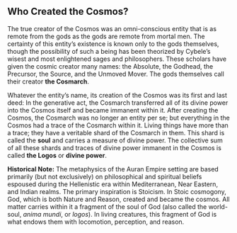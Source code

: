 ## Who Created the Cosmos?

The true creator of the Cosmos was an omni-conscious entity that is as remote from the gods as the gods are remote from mortal men. The certainty of this entity’s existence is known only to the gods themselves, though the possibility of such a being has been theorized by Cybele’s wisest and most enlightened sages and philosophers. These scholars have given the cosmic creator many names: the Absolute, the Godhead, the Precursor, the Source, and the Unmoved Mover. The gods themselves call their creator **the Cosmarch**.

Whatever the entity’s name, its creation of the Cosmos was its first and last deed: In the generative act, the Cosmarch transferred all of its divine power into the Cosmos itself and became immanent within it. After creating the Cosmos, the Cosmarch was no longer an entity per se; but everything in the Cosmos had a trace of the Cosmarch within it. Living things have more than a trace; they have a veritable shard of the Cosmarch in them. This shard is called the **soul** and carries a measure of divine power. The collective sum of all these shards and traces of divine power immanent in the Cosmos is called **the Logos** or **divine power**.

**Historical Note:** The metaphysics of the Auran Empire setting are based primarily (but not exclusively) on philosophical and spiritual beliefs espoused during the Hellenistic era within Mediterranean, Near Eastern, and Indian realms. The primary inspiration is Stoicism. In Stoic cosmogony, God, which is both Nature and Reason, created and became the cosmos. All matter carries within it a fragment of the soul of God (also called the world-soul, *anima mundi*, or *logos*). In living creatures, this fragment of God is what endows them with locomotion, perception, and reason.
